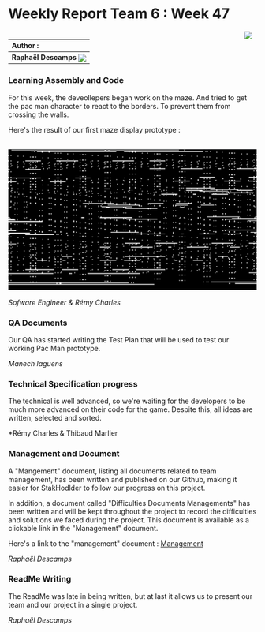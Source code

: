 # Weekly Report Team 6 : Week 47 

[<img src="https://www.presse-citron.net/app/uploads/2020/06/linkedin-logo.jpg"  width="25px" align=right>](https://www.linkedin.com/in/rapha%C3%ABl-descamps-201112293)


| Author :        |
| :-------------- |
| **Raphaël Descamps** <img src="https://ca.slack-edge.com/T019N8PRR7W-U05TNB290FJ-abc72bbf0d47-512" width="50px" align=center> 

### Learning Assembly and Code 

For this week, the deveollepers began work on the maze. And tried to get the pac man character to react to the borders. To prevent them from crossing the walls. 

Here's the result of our first maze display prototype : 

<br><img src="image/Maze.png"></br>

*Sofware Engineer & Rémy Charles* 

### QA Documents 

Our QA has started writing the Test Plan that will be used to test our working Pac Man prototype.

*Manech laguens*

### Technical Specification progress 

The technical is well advanced, so we're waiting for the developers to be much more advanced on their code for the game. Despite this, all ideas are written, selected and sorted. 

*Rémy Charles & Thibaud Marlier 

### Management and Document 

A "Mangement" document, listing all documents related to team management, has been written and published on our Github, making it easier for StakHodlder to follow our progress on this project. 

In addition, a document called "Difficulties Documents Managements" has been written and will be kept throughout the project to record the difficulties and solutions we faced during the project. This document is available as a clickable link in the "Management" document. 

Here's a link to the "management" document : [Management](../Management/management.md)


*Raphaël Descamps* 

### ReadMe Writing 

The ReadMe was late in being written, but at last it allows us to present our team and our project in a single project. 

*Raphaël Descamps*